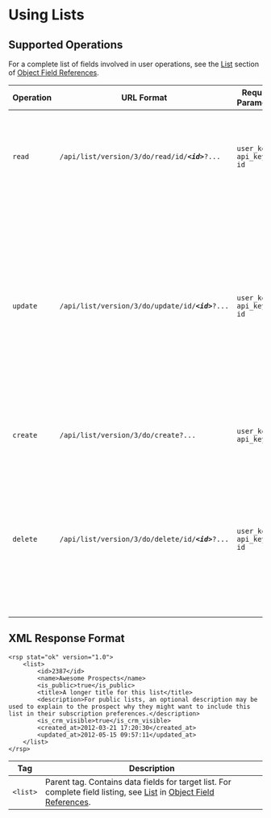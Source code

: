 
# Using Lists


## Supported Operations<a name="62780-supported-operations" id="supported-operations"></a>

For a complete list of fields involved in user operations, see the [List](../object-field-references#list) section of [Object Field References](../object-field-references).

| **Operation** | **URL Format**                             | **Required Parameters** | **Description**  |
| ------------- | ------------------------------------------ | ----------------------- | -----------------|
| `read` | `/api/list/version/3/do/read/id/`**_`<id>`_**`?...` | `user_key, api_key, id` | Returns the data for the list specified by `<id>`. `<id>` is the Pardot ID of the target list. |
| `update` | `/api/list/version/3/do/update/id/`**_`<id>`_**`?...` | `user_key, api_key, id` | Updates the provided data for the list specified by `<id>`.  `<id>` is the Pardot ID of the list. Refer to [List](../object-field-references#list) in [Object Field References](../object-field-references) for more details. Returns the updated version of the list. |
| `create` | `/api/list/version/3/do/create?...` | `user_key, api_key` | Creates a new list using the specified data. |
| `delete` | `/api/list/version/3/do/delete/id/`**_`<id>`_**`?...` | `user_key, api_key, id` | Deletes the list specified by `<id>`. Returns HTTP 204 No Content on success. **_Note:_** Lists may only be deleted using HTTP methods POST or DELETE. |


## XML Response Format

```
<rsp stat="ok" version="1.0">
    <list>
        <id>2387</id>
        <name>Awesome Prospects</name>
        <is_public>true</is_public>
        <title>A longer title for this list</title>
        <description>For public lists, an optional description may be used to explain to the prospect why they might want to include this list in their subscription preferences.</description>
        <is_crm_visible>true</is_crm_visible>
        <created_at>2012-03-21 17:20:30</created_at>
        <updated_at>2012-05-15 09:57:11</updated_at>
    </list>
</rsp>
```

| **Tag** | **Description** |
| ------- | --------------- |
| `<list>` | Parent tag. Contains data fields for target list. For complete field listing, see [List](../object-field-references#list) in [Object Field References](../object-field-references). |
